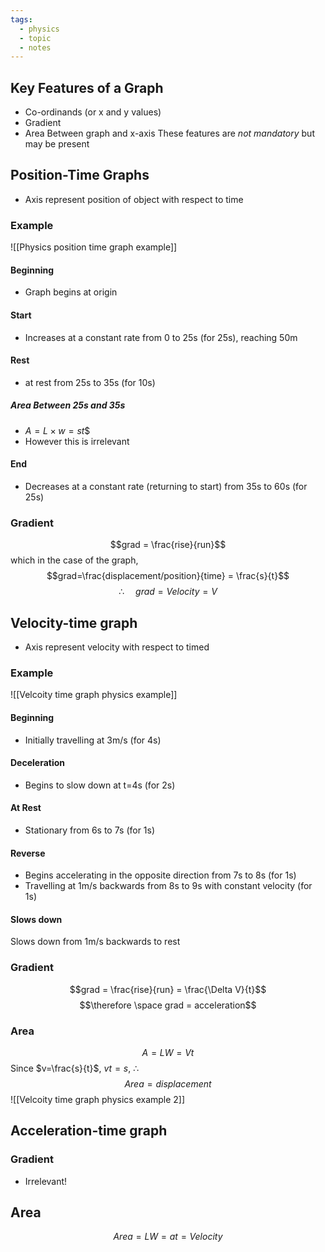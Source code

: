 ```yaml
---
tags:
  - physics
  - topic
  - notes
---
```


## Key Features of a Graph 
- Co-ordinands (or x and y values)
- Gradient
- Area Between graph and x-axis
These features are *not mandatory* but may be present

## Position-Time Graphs
- Axis represent position of object with respect to time
### Example
![[Physics position time graph example]]

#### Beginning
- Graph begins at origin
#### Start
- Increases at a constant rate from 0 to 25s (for 25s), reaching 50m
#### Rest
- at rest from 25s to 35s  (for 10s)
##### Area Between 25s and 35s
- $A=L \times w = st$$ 
- However this is irrelevant
#### End
- Decreases at a constant rate (returning to start) from 35s to 60s (for 25s)

### Gradient
$$grad = \frac{rise}{run}$$
which in the case of the graph,
$$grad=\frac{displacement/position}{time} = \frac{s}{t}$$
$$\therefore \:\;\;\;\; grad=Velocity=V$$
## Velocity-time graph
- Axis represent velocity with respect to timed
### Example
![[Velcoity time graph physics example]]
#### Beginning
- Initially travelling at 3m/s (for 4s)
#### Deceleration
- Begins to slow down at t=4s (for 2s)
#### At Rest
- Stationary from 6s to 7s  (for 1s)

#### Reverse
- Begins accelerating in the opposite direction from 7s to 8s (for 1s)
- Travelling at 1m/s backwards from 8s to 9s with constant velocity (for 1s)
#### Slows down
Slows down from 1m/s backwards to rest


### Gradient

$$grad = \frac{rise}{run} = \frac{\Delta V}{t}$$
$$\therefore \space grad = acceleration$$

### Area
$$A=LW=Vt$$
Since $v=\frac{s}{t}$, $vt=s$, $\therefore$ 
$$ Area=displacement $$ ![[Velcoity time graph physics example 2]]


## Acceleration-time graph

### Gradient
- Irrelevant!

## Area
$$Area = LW = at = Velocity$$